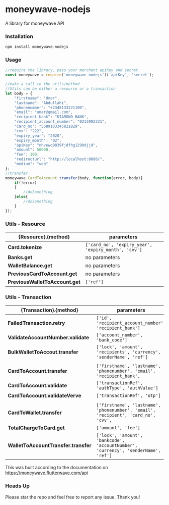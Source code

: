 # moneywave-nodejs
A library for moneywave API

### Installation
```js 
npm install moneywave-nodejs
```
### Usage
```js
//require the library, pass your merchant apiKey and secret
const moneywave = require('moneywave-nodejs')('apiKey', 'secret');

//make a call to the utils/method
//Utils can be either a resource or a transaction
let body = {
    "firstname": "Umar",
    "lastname": "Abdullahi",
    "phonenumber": "+2348133221100",
    "email": "umar@gmail.com",
    "recipient_bank": "DIAMOND BANK",
    "recipient_account_number": "0213092331",
    "card_no": "5689103345821829",
    "cvv": "222",
    "expiry_year": "2020",
    "expiry_month": "02",
    "apiKey": "nhvewq9039fjdfhg1290djjd",
    "amount": 50000,
    "fee": 100,
    "redirecturl": "http://localhost:8080/",
    "medium": "web"
};
//transfer
moneywave.CardToAccount.transfer(body, function(error, body){
    if(!error)
    {
        //doSomething
    }else{
        //doSomething
    }  
});
```

### Utils - Resource
|  {Resource}.{method}                 |               parameters           |   
|--------------------------------------|------------------------------------|
| **Card.tokenize**                    |`['card_no', 'expiry_year', 'expiry_month', 'cvv']`|
| **Banks.get**                        | no parameters                      |
| **WalletBalance.get**                | no parameters                      |
| **PreviousCardToAccount.get**        | no parameters                      |
| **PreviousWalletToAccount.get**      | `['ref']`                          |                                                        

### Utils - Transaction  
| {Transaction}.{method}               |           parameters               |
|--------------------------------------|------------------------------------|
| **FailedTransaction.retry**          | `['id', 'recipient_account_number', 'recipient_bank']`|
| **ValidateAccountNumber.validate**   | `['account_number', 'bank_code']`  |
| **BulkWalletToAccout.transfer**      | `['lock', 'amount', 'recipients', 'currency', 'senderName', 'ref']`|
| | | |                                
| **CardToAccount.transfer**           | `['firstname', 'lastname', 'phonenumber', 'email', 'recipient_bank',`|                      |                                      | `'recipient_account_number', 'card_no', 'cvv', 'expiry_year', 'expiry_month', 'apiKey',`|   |                                      | `'amount', 'fee', 'redirecturl', 'medium']`|
| **CardToAccount.validate**           | `['transactionRef', 'authType', 'authValue']`|
| **CardToAccount.validateVerve**      | `['transactionRef', 'otp']`         |
| | | |                                                               
| **CardToWallet.transfer**            | `['firstname', 'lastname', 'phonenumber', 'email', 'recipient', 'card_no', 'cvv',`|         |                                      | `'expiry_year', 'expiry_month', 'apiKey', 'amount', 'fee', 'redirecturl', 'medium']`|
| **TotalChargeToCard.get**            | `['amount', 'fee']`                 |
| **WalletToAccountTransfer.transfer** | `['lock', 'amount', 'bankcode', 'accountNumber', 'currency', 'senderName', 'ref']`|

This was built according to the documentation on https://moneywave.flutterwave.com/api

### Heads Up
Please star the repo and feel free to report any issue. Thank you!